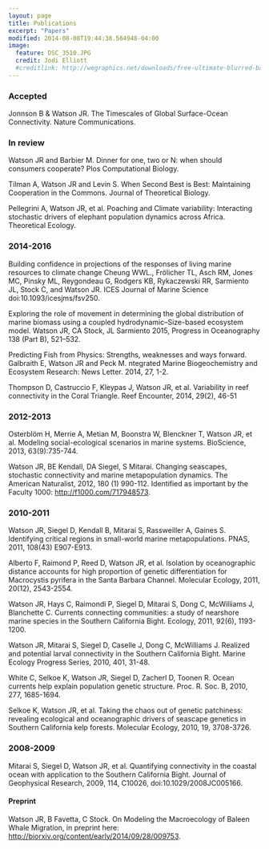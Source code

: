 ```yaml
---
layout: page
title: Publications
excerpt: "Papers"
modified: 2014-08-08T19:44:38.564948-04:00
image:
  feature: DSC_3510.JPG
  credit: Jodi Elliott
  #creditlink: http://wegraphics.net/downloads/free-ultimate-blurred-background-pack/
---
```



### Accepted
Jonnson B & Watson JR. The Timescales of Global Surface-Ocean Connectivity. Nature Communications.

### In review
Watson JR and Barbier M. Dinner for one, two or N: when should consumers cooperate? Plos Computational Biology.

Tilman A, Watson JR and Levin S. When Second Best is Best: Maintaining Cooperation in the Commons. Journal of Theoretical Biology.

Pellegrini A, Watson JR, et al. Poaching and Climate variability: Interacting stochastic drivers of elephant population dynamics across Africa. Theoretical Ecology.

### 2014-2016
Building confidence in projections of the responses of living marine resources to climate change
Cheung WWL., Frölicher TL, Asch RM, Jones MC, Pinsky ML, Reygondeau G, Rodgers KB, Rykaczewski RR, Sarmiento JL, Stock C, and Watson JR. ICES Journal of Marine Science doi:10.1093/icesjms/fsv250.

Exploring the role of movement in determining the global distribution of marine biomass using a coupled hydrodynamic–Size-based ecosystem model. Watson JR, CA Stock, JL Sarmiento
2015, Progress in Oceanography 138 (Part B), 521–532.

Predicting Fish from Physics: Strengths, weaknesses and ways forward. Galbraith E, Watson JR and Peck M. ntegrated Marine Biogeochemistry and Ecosystem Research: News Letter. 2014, 27, 1-2.

Thompson D, Castruccio F, Kleypas J, Watson JR, et al. Variability in reef connectivity in the Coral Triangle. Reef Encounter, 2014, 29(2), 46-51

### 2012-2013
Osterblöm H, Merrie A, Metian M, Boonstra W, Blenckner T, Watson JR, et al. Modeling social-ecological scenarios in marine systems. BioScience, 2013, 63(9):735-744.

Watson JR, BE Kendall, DA Siegel, S Mitarai. Changing seascapes, stochastic connectivity and marine metapopulation dynamics. The American Naturalist, 2012, 180 (1) 990-112. Identified as important by the Faculty 1000: http://f1000.com/717948573.

### 2010-2011
Watson JR, Siegel D, Kendall B, Mitarai S, Rassweiller A, Gaines S. Identifying critical regions in small-world marine metapopulations. PNAS, 2011, 108(43) E907-E913.

Alberto F, Raimond P, Reed D, Watson JR, et al. Isolation by oceanographic distance accounts for high proportion of genetic differentiation for Macrocystis pyrifera in the Santa Barbara Channel. Molecular Ecology, 2011, 20(12), 2543-2554.

Watson JR, Hays C, Raimondi P, Siegel D, Mitarai S, Dong C, McWilliams J, Blanchette C. Currents connecting communities: a study of nearshore marine species in the Southern California Bight. Ecology, 2011, 92(6), 1193-1200.

Watson JR, Mitarai S, Siegel D, Caselle J, Dong C, McWilliams J. Realized and potential larval connectivity in the Southern California Bight. Marine Ecology Progress Series, 2010, 401, 31-48.

White C, Selkoe K, Watson JR, Siegel D, Zacherl D, Toonen R. Ocean currents help explain population genetic structure. Proc. R. Soc. B, 2010, 277, 1685-1694.

Selkoe K, Watson JR, et al. Taking the chaos out of genetic patchiness: revealing ecological and oceanographic drivers of seascape genetics in Southern California kelp forests. Molecular Ecology, 2010, 19, 3708-3726.

### 2008-2009
Mitarai S, Siegel D, Watson JR, et al. Quantifying connectivity in the coastal ocean with application to the Southern California Bight. Journal of Geophysical Research, 2009, 114, C10026, doi:10.1029/2008JC005166.

#### Preprint
Watson JR, B Favetta, C Stock. On Modeling the Macroecology of Baleen Whale Migration, in preprint here: http://biorxiv.org/content/early/2014/09/28/009753.


